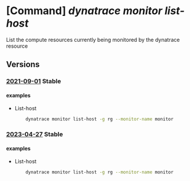 # [Command] _dynatrace monitor list-host_

List the compute resources currently being monitored by the dynatrace resource

## Versions

### [2021-09-01](/Resources/mgmt-plane/L3N1YnNjcmlwdGlvbnMve30vcmVzb3VyY2Vncm91cHMve30vcHJvdmlkZXJzL2R5bmF0cmFjZS5vYnNlcnZhYmlsaXR5L21vbml0b3JzL3t9L2xpc3Rob3N0cw==/2021-09-01.xml) **Stable**

<!-- mgmt-plane /subscriptions/{}/resourcegroups/{}/providers/dynatrace.observability/monitors/{}/listhosts 2021-09-01 -->

#### examples

- List-host
    ```bash
        dynatrace monitor list-host -g rg --monitor-name monitor
    ```

### [2023-04-27](/Resources/mgmt-plane/L3N1YnNjcmlwdGlvbnMve30vcmVzb3VyY2Vncm91cHMve30vcHJvdmlkZXJzL2R5bmF0cmFjZS5vYnNlcnZhYmlsaXR5L21vbml0b3JzL3t9L2xpc3Rob3N0cw==/2023-04-27.xml) **Stable**

<!-- mgmt-plane /subscriptions/{}/resourcegroups/{}/providers/dynatrace.observability/monitors/{}/listhosts 2023-04-27 -->

#### examples

- List-host
    ```bash
        dynatrace monitor list-host -g rg --monitor-name monitor
    ```

